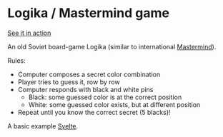 # Logika / Mastermind game

[See it in action](https://keks.ee/logika/)

An old Soviet board-game Logika (similar to international [Mastermind](https://en.wikipedia.org/wiki/Mastermind_(board_game))).

Rules:
* Computer composes a secret color combination
* Player tries to guess it, row by row
* Computer responds with black and white pins
  * Black: some guessed color is at the correct position
  * White: some guessed color exists, but at different position
* Repeat until you know the correct secret (5 blacks)!

A basic example [Svelte](https://svelte.dev/).
